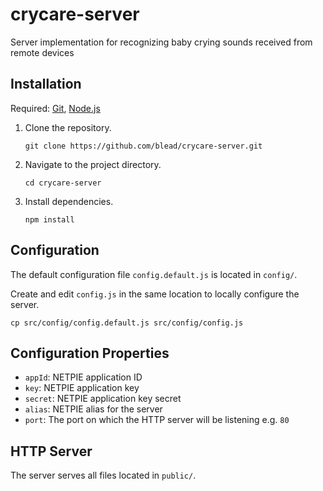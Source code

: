 # crycare-server

Server implementation for recognizing baby crying sounds received from remote devices


## Installation

Required: [Git](http://git-scm.com), [Node.js](http://nodejs.org)

1. Clone the repository.

    ```shell
    git clone https://github.com/blead/crycare-server.git
    ```

2. Navigate to the project directory.

    ```shell
    cd crycare-server
    ```

3. Install dependencies.

    ```shell
    npm install
    ```


## Configuration

The default configuration file `config.default.js` is located in `config/`.

Create and edit `config.js` in the same location to locally configure the server.

  ```shell
  cp src/config/config.default.js src/config/config.js
  ```

## Configuration Properties

- `appId`: NETPIE application ID
- `key`: NETPIE application key
- `secret`: NETPIE application key secret
- `alias`: NETPIE alias for the server
- `port`: The port on which the HTTP server will be listening e.g. `80`


## HTTP Server

The server serves all files located in `public/`.

